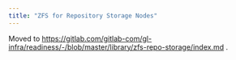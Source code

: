 ```yaml
---
title: "ZFS for Repository Storage Nodes"
---
```


Moved to https://gitlab.com/gitlab-com/gl-infra/readiness/-/blob/master/library/zfs-repo-storage/index.md .
